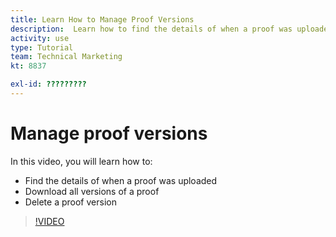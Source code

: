 ```yaml
---
title: Learn How to Manage Proof Versions
description:  Learn how to find the details of when a proof was uploaded, download all versions of a proof, and delete a proof version in [!DNL Adobe Workfront].
activity: use
type: Tutorial
team: Technical Marketing
kt: 8837

exl-id: ?????????
---
```

# Manage proof versions

In this video, you will learn how to:

* Find the details of when a proof was uploaded
* Download all versions of a proof
* Delete a proof version

>[!VIDEO](https://video.tv.adobe.com/v/335137/?quality=12)

<!--
## Learn more
* Manage proof versions
* Remove or archive a proof
* Summary for documents overview
-->

